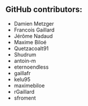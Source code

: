 GitHub contributors:
--------------------------------
 - Damien Metzger
 - Francois Gaillard
 - Jérôme Nadaud
 - Maxime Biloé
 - Quetzacoalt91
 - Shudrum
 - antoin-m
 - eternoendless
 - gaillafr
 - kelu95
 - maximebiloe
 - rGaillard
 - sfroment
